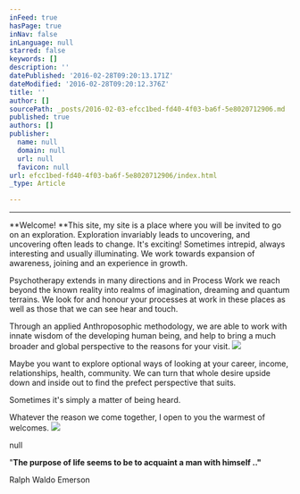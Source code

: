 ```yaml
---
inFeed: true
hasPage: true
inNav: false
inLanguage: null
starred: false
keywords: []
description: ''
datePublished: '2016-02-28T09:20:13.171Z'
dateModified: '2016-02-28T09:20:12.376Z'
title: ''
author: []
sourcePath: _posts/2016-02-03-efcc1bed-fd40-4f03-ba6f-5e8020712906.md
published: true
authors: []
publisher:
  name: null
  domain: null
  url: null
  favicon: null
url: efcc1bed-fd40-4f03-ba6f-5e8020712906/index.html
_type: Article

---
```

****

**Welcome! **This site, my site is a place where you will be invited to go on an exploration. Exploration invariably leads to uncovering, and uncovering often leads to change.  It's exciting! Sometimes intrepid, always interesting and usually illuminating.   We work towards expansion of awareness, joining and an experience in growth. 

Psychotherapy extends in many directions and in Process Work we reach beyond the known reality into realms of imagination, dreaming and quantum terrains. We look for and honour your processes at work in these places as well as those that we can see hear and touch. 

Through an applied Anthroposophic methodology, we are able to work with innate wisdom of the developing human being, and help to bring a much broader and global perspective to the reasons for your visit. ![](https://the-grid-user-content.s3-us-west-2.amazonaws.com/89aa2df7-1604-40fc-acc7-b943b53b6524.jpg)

Maybe you want to explore optional ways of looking at your career, income, relationships, health, community. We can turn that whole desire upside down and inside out to find the prefect perspective that suits. 

Sometimes it's simply a matter of being heard. 

Whatever the reason we come together, I open to you the warmest of welcomes. ![](https://the-grid-user-content.s3-us-west-2.amazonaws.com/6ee8c4c7-c06a-44fd-be6e-d5e09c11f602.jpg)

null

"**The purpose of life seems to be to acquaint a man with himself .."**

Ralph Waldo Emerson